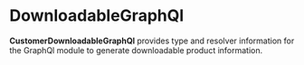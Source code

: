 # DownloadableGraphQl

**CustomerDownloadableGraphQl** provides type and resolver information for the GraphQl module
to generate downloadable product information.
